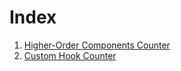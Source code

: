 # Index

1. [Higher-Order Components Counter](./src/components/hoc_counter/README.md)
1. [Custom Hook Counter](./src/components/custom_hook_counter/README.md)
